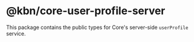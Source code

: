 # @kbn/core-user-profile-server

This package contains the public types for Core's server-side `userProfile` service.
